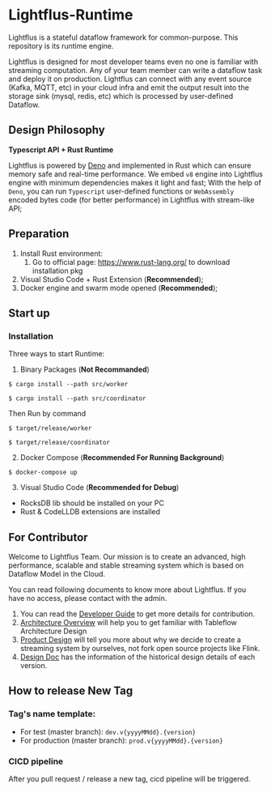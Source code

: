 # Lightflus-Runtime
Lightflus is a stateful dataflow framework for common-purpose. This repository is its runtime engine.

Lightflus is designed for most developer teams even no one is familiar with streaming computation. Any of your team member can write a dataflow task and deploy it on production. Lightflus can connect with any event source (Kafka, MQTT, etc) in your cloud infra and emit the output result into the storage sink (mysql, redis, etc) which is processed by user-defined Dataflow. 

## Design Philosophy
**Typescript API + Rust Runtime**

Lightflus is powered by [Deno](https://github.com/denoland/deno) and implemented in Rust which can ensure memory safe and real-time performance. We embed `v8` engine into Lightflus engine with minimum dependencies makes it light and fast; With the help of `Deno`, you can run `Typescript` user-defined functions or `WebAssembly` encoded bytes code (for better performance) in Lightflus with stream-like API; 

## Preparation

1. Install Rust environment:
    1. Go to official page: https://www.rust-lang.org/ to download installation pkg
2. Visual Studio Code + Rust Extension (**Recommended**);
3. Docker engine and swarm mode opened (**Recommended**);

## Start up

### Installation

Three ways to start Runtime:

1. Binary Packages (**Not Recommanded**)

```shell
$ cargo install --path src/worker

$ cargo install --path src/coordinator
```

Then Run by command

```shell
$ target/release/worker

$ target/release/coordinator
```

2. Docker Compose (**Recommended For Running Background**)

```shell
$ docker-compose up
```

3. Visual Studio Code (**Recommended for Debug**)
  * RocksDB lib should be installed on your PC
  * Rust & CodeLLDB extensions are installed

## For Contributor

Welcome to Lightflus Team. Our mission is to create an advanced, high performance, scalable and stable streaming system which is based on Dataflow Model in the Cloud.

You can read following documents to know more about Lightflus. If you have no access, please contact with the admin.

1. You can read the [Developer Guide](https://www.notion.so/Developer-Guide-bb6579a980844cff9b2702dd107e4ff3) to get more details for contribution.
2. [Architecture Overview](https://www.notion.so/Architecture-Overview-be9b006c61884db58e40dbd00e00b77d) will help you to get familiar with Tableflow Architecture Design
3. [Product Design](https://www.notion.so/Product-Design-efa990263c4b4e80a677243efc95a2f2) will tell you more about why we
   decide to create a streaming system by ourselves, not fork open source projects like Flink.
4. [Design Doc](https://www.notion.so/Design-282e33dc26a0416f9b25d20d78fe69d3) has the information of the historical design details of each version.

## How to release New Tag

### Tag's name template:

* For test (master branch): ``dev.v{yyyyMMdd}.{version}``
* For production (master branch): ``prod.v{yyyyMMdd}.{version}``

### CICD pipeline
After you pull request / release a new tag, cicd pipeline will be triggered.
